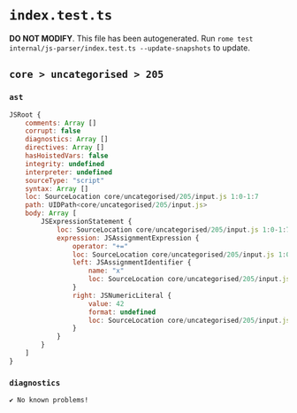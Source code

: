 # `index.test.ts`

**DO NOT MODIFY**. This file has been autogenerated. Run `rome test internal/js-parser/index.test.ts --update-snapshots` to update.

## `core > uncategorised > 205`

### `ast`

```javascript
JSRoot {
	comments: Array []
	corrupt: false
	diagnostics: Array []
	directives: Array []
	hasHoistedVars: false
	integrity: undefined
	interpreter: undefined
	sourceType: "script"
	syntax: Array []
	loc: SourceLocation core/uncategorised/205/input.js 1:0-1:7
	path: UIDPath<core/uncategorised/205/input.js>
	body: Array [
		JSExpressionStatement {
			loc: SourceLocation core/uncategorised/205/input.js 1:0-1:7
			expression: JSAssignmentExpression {
				operator: "+="
				loc: SourceLocation core/uncategorised/205/input.js 1:0-1:7
				left: JSAssignmentIdentifier {
					name: "x"
					loc: SourceLocation core/uncategorised/205/input.js 1:0-1:1 (x)
				}
				right: JSNumericLiteral {
					value: 42
					format: undefined
					loc: SourceLocation core/uncategorised/205/input.js 1:5-1:7
				}
			}
		}
	]
}
```

### `diagnostics`

```
✔ No known problems!

```

